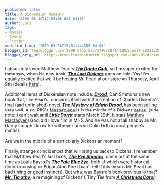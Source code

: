 ```yaml
---
published: false
title: A Dickensian Moment?
date: '2009-03-16T17:55:00.005-04:00'
author: Lori
tags:
- movies
- Events
- Fiction
modified_time: '2009-03-16T19:01:44.553-04:00'
blogger_id: tag:blogger.com,1999:blog-5767374071871443859.post-2823113860555973762
blogger_orig_url: http://brooklinebooksmith.blogspot.com/2009/03/dickensian-moment.html
---
```


I absolutely loved Matthew Pearl's <strong><em><a href="http://brookline.booksense.com/NASApp/store/Product?s=showproduct&amp;isbn=9780812971040">The Dante Club</a></em></strong>, so I'm super excited for tomorrow, when his new book, <strong><em><a href="http://brookline.booksense.com/NASApp/store/Product?s=showproduct&amp;isbn=9781400066568">The Last Dickens</a></em></strong> goes on sale. Yay! I'm equally excited that we'll be hosting Mr. Pearl at our store on Thursday, April 9th (details <a href="http://www.brooklinebooksmith.com/Events/MainEvent.html">here</a>).<br /><br />Additional items of Dickensian note include: <strong><em><a href="http://brookline.booksense.com/NASApp/store/Product?s=showproduct&amp;isbn=9780316007023">Drood</a></em></strong>, Dan Simmons's new book that, like Pearl's, concerns itself with the creation of Charles Dickens's final (and unfinished) novel, <strong><em><a href="http://brookline.booksense.com/NASApp/store/Product?s=showproduct&amp;isbn=9780140439267">The Mystery of Edwin Drood</a></em></strong>, has been selling very well. Also, PBS's <a href="http://www.pbs.org/wgbh/masterpiece/index.html">Masterpiece </a>is in the middle of a Dickens <a href="http://www.pbs.org/wgbh/masterpiece/dickens/index.html">series</a>. (side note: I can't wait until <strong><em><a href="http://brookline.booksense.com/NASApp/store/Product?s=showproduct&amp;isbn=9780143115878">Little Dorrit</a></em></strong> starts March 29th. It stars <a href="http://www.matthew-macfadyen.co.uk/">Matthew Macfadyen</a>! God, did I love him in MI-5. And he was not at all shabby as Mr. Darcy though I know he will never unseat Colin Firth in most people's minds).<br /><br />Are we in the middle of a particularly Dickensian moment?<br /><br />Finally, strange coincidences that will bring us back to Dickens: I remember that Matthew Pearl's last book, <strong><em><a href="http://brookline.booksense.com/NASApp/store/Product?s=showproduct&amp;isbn=9780812970128">The Poe Shadow</a></em></strong>, came out at the same time as Louis Bayard's <strong><em><a href="http://brookline.booksense.com/NASApp/store/Product?s=showproduct&amp;isbn=9780060733988">The Pale Blue Eye</a></em></strong>, both of which were historical fiction focusing on Edgar Allan Poe (I can't tell if this means Mr. Pearl has bad timing or good instincts). But what was Bayard's book previous to that? <strong><em><a href="http://brookline.booksense.com/NASApp/store/Product?s=showproduct&amp;isbn=9780060534226">Mr. Timothy</a></em></strong>, a reimagining of Dickens's Tiny Tim from <strong><em><a href="http://brookline.booksense.com/NASApp/store/Product?s=showproduct&amp;isbn=9780553212440">A Christmas Carol</a></em></strong>!